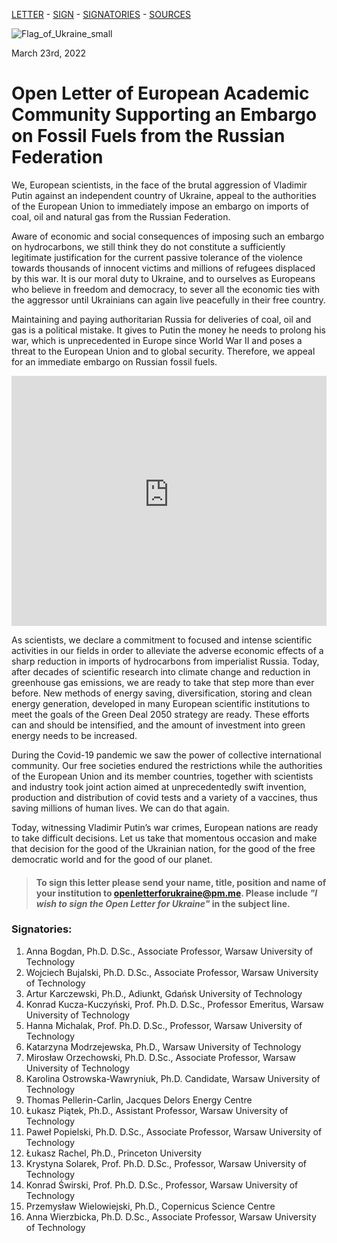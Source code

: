 [LETTER](index.md) - [SIGN](index.md#to-sign-this-letter-please-send-your-name-title-position-and-name-of-your-institution-to-openletterforukrainepmme-please-include-i-wish-to-sign-the-open-letter-for-ukraine-in-the-subject-line) - [SIGNATORIES](index.md#signatories) - [SOURCES](sources.md)

![Flag_of_Ukraine_small](https://user-images.githubusercontent.com/103782853/163692086-ae1d5ab7-17d7-4c40-8549-f5cdf53e0b67.png)

March 23rd, 2022

# **Open Letter of European Academic Community Supporting an Embargo on Fossil Fuels from the Russian Federation**

We, European scientists, in the face of the brutal aggression of Vladimir Putin against an
independent country of Ukraine, appeal to the authorities of the European Union to immediately
impose an embargo on imports of coal, oil and natural gas from the Russian Federation.

Aware of economic and social consequences of imposing such an embargo on hydrocarbons, we
still think they do not constitute a sufficiently legitimate justification for the current passive
tolerance of the violence towards thousands of innocent victims and millions of refugees
displaced by this war. It is our moral duty to Ukraine, and to ourselves as Europeans who believe
in freedom and democracy, to sever all the economic ties with the aggressor until Ukrainians can
again live peacefully in their free country.

Maintaining and paying authoritarian Russia for deliveries of coal, oil and gas is a political
mistake. It gives to Putin the money he needs to prolong his war, which is unprecedented in
Europe since World War II and poses a threat to the European Union and to global security.
Therefore, we appeal for an immediate embargo on Russian fossil fuels.

<iframe src="https://energyandcleanair.github.io/russia_counter_widget/" style="height: 400px; width: 100%; border: none;max-width:600px;margin:0 auto;display:block"></iframe>

As scientists, we declare a commitment to focused and intense scientific activities in our fields in
order to alleviate the adverse economic effects of a sharp reduction in imports of hydrocarbons
from imperialist Russia. Today, after decades of scientific research into climate change and
reduction in greenhouse gas emissions, we are ready to take that step more than ever before.
New methods of energy saving, diversification, storing and clean energy generation, developed
in many European scientific institutions to meet the goals of the Green Deal 2050 strategy are
ready. These efforts can and should be intensified, and the amount of investment into green
energy needs to be increased.

During the Covid-19 pandemic we saw the power of collective international community. Our free
societies endured the restrictions while the authorities of the European Union and its member
countries, together with scientists and industry took joint action aimed at unprecedentedly swift
invention, production and distribution of covid tests and a variety of a vaccines, thus saving
millions of human lives. We can do that again.

Today, witnessing Vladimir Putin’s war crimes, European nations are ready to take difficult
decisions. Let us take that momentous occasion and make that decision for the good of the
Ukrainian nation, for the good of the free democratic world and for the good of our planet.


> #### **To sign this letter please send your name, title, position and name of your institution to [openletterforukraine@pm.me](mailto:openletterforukraine@pm.me?subject=I%20wish%20to%20sign%20the%20Open%20Letter%20for%20Ukraine). Please include _"I wish to sign the Open Letter for Ukraine"_ in the subject line.**


### Signatories:

1. Anna Bogdan, Ph.D. D.Sc., Associate Professor, Warsaw University of Technology
2. Wojciech Bujalski, Ph.D. D.Sc., Associate Professor, Warsaw University of Technology
3. Artur Karczewski, Ph.D., Adiunkt, Gdańsk University of Technology
4. Konrad Kucza-Kuczyński, Prof. Ph.D. D.Sc., Professor Emeritus, Warsaw University of Technology
5. Hanna Michalak, Prof. Ph.D. D.Sc., Professor, Warsaw University of Technology
6. Katarzyna Modrzejewska, Ph.D., Warsaw University of Technology
7. Mirosław Orzechowski, Ph.D. D.Sc., Associate Professor, Warsaw University of Technology
8. Karolina Ostrowska-Wawryniuk, Ph.D. Candidate, Warsaw University of Technology
9. Thomas Pellerin-Carlin, Jacques Delors Energy Centre
10. Łukasz Piątek, Ph.D., Assistant Professor, Warsaw University of Technology
11. Paweł Popielski, Ph.D. D.Sc., Associate Professor, Warsaw University of Technology
12. Łukasz Rachel, Ph.D., Princeton University
13. Krystyna Solarek, Prof. Ph.D. D.Sc., Professor, Warsaw University of Technology
14. Konrad Świrski, Prof. Ph.D. D.Sc., Professor, Warsaw University of Technology
15. Przemysław Wielowiejski, Ph.D., Copernicus Science Centre
16. Anna Wierzbicka, Ph.D. D.Sc., Associate Professor, Warsaw University of Technology
